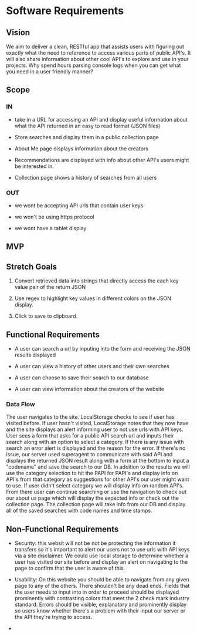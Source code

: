 # Software Requirements

## Vision

We aim to deliver a clean, RESTful app that assists users with figuring out exactly what the need to reference to access various parts of public API's. It will also share information about other cool API's to explore and use in your projects. Why spend hours parsing console logs when you can get what you need in a user friendly manner?

## Scope

### IN

- take in a URL for accessing an API and display useful information about what the API returned in an easy to read format (JSON files)

- Store searches and display them in a public collection page

- About Me page displays information about the creators

- Recommendations are displayed with info about other API's users might be interested in.

- Collection page shows a history of searches from all users

### OUT

- we wont be accepting API urls that contain user keys

- we won't be using https protocol

- we wont have a tablet display

## MVP



## Stretch Goals

1. Convert retrieved data into strings that directly access the each key value pair of the return JSON

1. Use regex to highlight key values in different colors on the JSON display.

1. Click to save to clipboard.

## Functional Requirements

- A user can search a url by inputing into the form and receiving the JSON results displayed

- A user can view a history of other users and their own searches

- A user can choose to save their search to our database

- A user can view information about the creators of the website

### Data Flow

The user navigates to the site. LocalStorage checks to see if user has visited before. If user hasn't visited, LocalStorage notes that they now have and the site displays an alert informing user to not use urls with API keys. User sees a form that asks for a public API search url and inputs their search along with an option to select a category. If there is any issue with search an error alert is displayed and the reason for the error. If there's no issue, our server used superagent to communicate with said API and displays the returned JSON result along with a form at the bottom to input a "codename" and save the search to our DB. In addition to the results we will use the category selection to hit the PAPI for PAPI's and display info on API's from that category as suggestions for other API's our user might want to use. If user didn't select category we will display info on random API's. From there user can continue searching or use the navigation to check out our about us page which will display the expected info or check out the collection page. The collection page will take info from our DB and display all of the saved searches with code names and time stamps. 

## Non-Functional Requirements

- Security: this websit will not be not be protecting the information it transfers so it's important to alert our users not to use urls with API keys via a site disclaimer. We could use local storage to determine whether a user has visited our site before and display an alert on navigating to the page to confirm that the user is aware of this.

- Usability: On this website you should be able to navigate from any given page to any of the others. There shouldn't be any dead ends. Fields that the user needs to input into in order to proceed should be displayed prominently with contrasting colors that meet the 2 check mark industry standard. Errors should be visible, explanatory and prominently display so users know whether there's a problem with their input our server or the API they're trying to access.

- 
